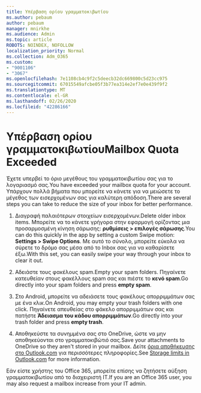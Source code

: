 ```yaml
---
title: Υπέρβαση ορίου γραμματοκιβωτίου
ms.author: pebaum
author: pebaum
manager: mnirkhe
ms.audience: Admin
ms.topic: article
ROBOTS: NOINDEX, NOFOLLOW
localization_priority: Normal
ms.collection: Adm_O365
ms.custom:
- "9001106"
- "3067"
ms.openlocfilehash: 7e1108cb4c9f2c5deecb32dc669800c5d23cc975
ms.sourcegitcommit: 67015549afcbe05f3b77ea314e2ef7e0e439f9f2
ms.translationtype: MT
ms.contentlocale: el-GR
ms.lasthandoff: 02/26/2020
ms.locfileid: "42286166"
---
```

# <a name="mailbox-quota-exceeded"></a><span data-ttu-id="8fcaf-102">Υπέρβαση ορίου γραμματοκιβωτίου</span><span class="sxs-lookup"><span data-stu-id="8fcaf-102">Mailbox Quota Exceeded</span></span>

<span data-ttu-id="8fcaf-103">Έχετε υπερβεί το όριο μεγέθους του γραμματοκιβωτίου σας για το λογαριασμό σας.</span><span class="sxs-lookup"><span data-stu-id="8fcaf-103">You have exceeded your mailbox quota for your account.</span></span> <span data-ttu-id="8fcaf-104">Υπάρχουν πολλά βήματα που μπορείτε να κάνετε για να μειώσετε το μέγεθος των εισερχομένων σας για καλύτερη απόδοση.</span><span class="sxs-lookup"><span data-stu-id="8fcaf-104">There are several steps you can take to reduce the size of your inbox for better performance.</span></span>

1. <span data-ttu-id="8fcaf-105">Διαγραφή παλαιότερων στοιχείων εισερχομένων.</span><span class="sxs-lookup"><span data-stu-id="8fcaf-105">Delete older inbox items.</span></span> <span data-ttu-id="8fcaf-106">Μπορείτε να το κάνετε γρήγορα στην εφαρμογή ορίζοντας μια προσαρμοσμένη κίνηση σάρωσης: **ρυθμίσεις > επιλογές σάρωσης**.</span><span class="sxs-lookup"><span data-stu-id="8fcaf-106">You can do this quickly in the app by setting a custom Swipe motion: **Settings > Swipe Options**.</span></span> <span data-ttu-id="8fcaf-107">Με αυτό το σύνολο, μπορείτε εύκολα να σύρετε το δρόμο σας μέσα από το Inbox σας για να καθαρίσετε έξω.</span><span class="sxs-lookup"><span data-stu-id="8fcaf-107">With this set, you can easily swipe your way through your inbox to clear it out.</span></span>

2. <span data-ttu-id="8fcaf-108">Αδειάστε τους φακέλους spam.</span><span class="sxs-lookup"><span data-stu-id="8fcaf-108">Empty your spam folders.</span></span> <span data-ttu-id="8fcaf-109">Πηγαίνετε κατευθείαν στους φακέλλους spam σας και πιέστε το **κενό spam**.</span><span class="sxs-lookup"><span data-stu-id="8fcaf-109">Go directly into your spam folders and press **empty spam**.</span></span>

3. <span data-ttu-id="8fcaf-110">Στο Android, μπορείτε να αδειάσετε τους φακέλους απορριμμάτων σας με ένα κλικ.</span><span class="sxs-lookup"><span data-stu-id="8fcaf-110">On Android, you may empty your trash folders with one click.</span></span> <span data-ttu-id="8fcaf-111">Πηγαίνετε απευθείας στο φάκελο απορριμμάτων σας και πατήστε **Άδειασμα του κάδου απορριμμάτων**.</span><span class="sxs-lookup"><span data-stu-id="8fcaf-111">Go directly into your trash folder and press **empty trash**.</span></span> 

4. <span data-ttu-id="8fcaf-112">Αποθηκεύστε τα συνημμένα σας στο OneDrive, ώστε να μην αποθηκεύονται στο γραμματοκιβώτιό σας.</span><span class="sxs-lookup"><span data-stu-id="8fcaf-112">Save your attachments to OneDrive so they aren't stored in your mailbox.</span></span> <span data-ttu-id="8fcaf-113">Δείτε [όρια αποθήκευσης στο Outlook.com](https://support.office.com/article/storage-limits-in-outlook-com-7ac99134-69e5-4619-ac0b-2d313bba5e9e) για περισσότερες πληροφορίες.</span><span class="sxs-lookup"><span data-stu-id="8fcaf-113">See [Storage limits in Outlook.com](https://support.office.com/article/storage-limits-in-outlook-com-7ac99134-69e5-4619-ac0b-2d313bba5e9e) for more information.</span></span> 

<span data-ttu-id="8fcaf-114">Εάν είστε χρήστης του Office 365, μπορείτε επίσης να ζητήσετε αύξηση γραμματοκιβωτίου από το διαχειριστή IT.</span><span class="sxs-lookup"><span data-stu-id="8fcaf-114">If you are an Office 365 user, you may also request a mailbox increase from your IT admin.</span></span>